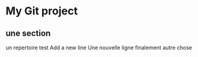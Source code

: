 # My Git project

## une section

un repertoire test Add a new line
Une nouvelle ligne
finalement autre chose
